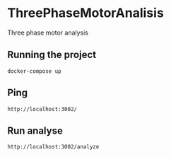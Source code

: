 # ThreePhaseMotorAnalisis
Three phase motor analysis

## Running the project

```
docker-compose up
```

## Ping

```
http://localhost:3002/
```

## Run analyse

```
http://localhost:3002/analyze
```
